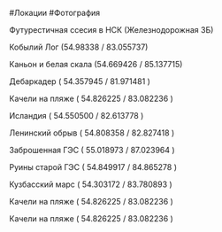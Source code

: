 #Локации #Фотография 

Футурестичная ссесия в НСК (Железнодорожная 3Б)

Кобылий Лог (54.98338 / 83.055737)

Каньон и белая скала (54.669426 / 85.137715)

Дебаркадер ( 54.357945 / 81.971481 )

Качели на пляже ( 54.826225 / 83.082236 )

Исландия ( 54.550500 / 82.613778 )

Ленинский обрыв ( 54.808358 / 82.827418 )

Заброшенная ГЭС ( 55.018973 / 87.023964 )

Руины старой ГЭС ( 54.849917 / 84.865278 )

Кузбасский марс ( 54.303172 / 83.780893 )

Качели на пляже ( 54.826225 / 83.082236 )

Качели на пляже ( 54.826225 / 83.082236 )

	